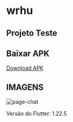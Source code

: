 # wrhu


## Projeto Teste

## Baixar APK
<a href="app.apk" download="whru.apk" title="Demonstração do aplicativo" alt="Demonstração do aplicativo">Download APK</a>

## IMAGENS

![page-chat](https://user-images.githubusercontent.com/41649681/151606026-c0dec11b-b04f-4e0b-a058-c46ee3f9c8f3.jpeg)



Versão do Flutter: 1.22.5


